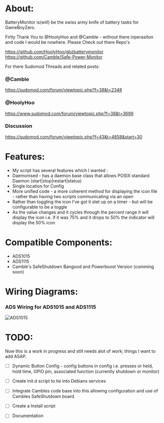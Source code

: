 # About:

BatteryMonitor is(will) be the swiss army knife of battery tasks for GameBoyZero.

Firtly Thank You to @HoolyHoo and @Camble - without there inperasiton and code I would be nowhere.
Please Check out there Repo's

https://github.com/HoolyHoo/gbzbatterymonitor
https://github.com/Camble/Safe-Power-Monitor

For there Sudomod Threads and related posts:

### @Camble
https://sudomod.com/forum/viewtopic.php?f=38&t=2348

### @HoolyHoo
https://www.sudomod.com/forum/viewtopic.php?f=38&t=3699

### Discussion
https://sudomod.com/forum/viewtopic.php?f=43&t=4858&start=30

# Features:

* My script has several features which I wanted :
* Daemonised - has a daemon base class that allows POSIX standard Daemon (start|stop|restart|status)
* Single location for Config
* More unified code - a more coherent method for displaying the icon file - rather than having two scripts communicating via an open
* Rather than toggling the icon I've got it stet up on a timer - but will be configurable to be a toggle 
* As the value changes and it cycles through the percent range it will display the icon i.e. if it was 75% and it drops to 50% the indicator will display the 50% icon

# Compatible Components:

* ADS1015
* ADS1115
* Camble's SafeShutdown Bangood and Powerboost Version (comming soon)


# Wiring Diagrams:
### ADS Wiring for ADS1015 and ADS1115
![ADS1015](https://i.imgur.com/hsFYtSR.jpg)

# TODO:

Now this is a work in progress and still needs alot of work; things I want to add ASAP.
- [ ] Dynamic Button Config - config buttons in config i.e. presses or held, hold time, GPIO pin, associated function (currently shutdown or monitor)
- [ ] Create init.d script to tie into Debians services
- [ ] Integrate Cambles code base into this allowing configuration and use of Cambles SafeShutdown board.
- [ ] Create a Install script
- [ ] Documentation


